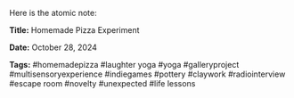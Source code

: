 Here is the atomic note:

**Title:** Homemade Pizza Experiment

**Date:** October 28, 2024

**Tags:** #homemadepizza #laughter yoga #yoga #galleryproject #multisensoryexperience #indiegames #pottery #claywork #radiointerview #escape room #novelty #unexpected #life lessons